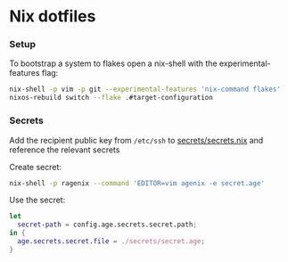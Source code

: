 # Nix dotfiles

### Setup

To bootstrap a system to flakes open a nix-shell with the experimental-features flag:

```bash
nix-shell -p vim -p git --experimental-features 'nix-command flakes'
nixos-rebuild switch --flake .#target-configuration
```

### Secrets

Add the recipient public key from `/etc/ssh` to [secrets/secrets.nix](./secrets/secrets.nix) and reference the relevant secrets

Create secret:

```bash
nix-shell -p ragenix --command 'EDITOR=vim agenix -e secret.age'
```

Use the secret:

```nix
let
  secret-path = config.age.secrets.secret.path;
in {
  age.secrets.secret.file = ./secrets/secret.age;
}
```
